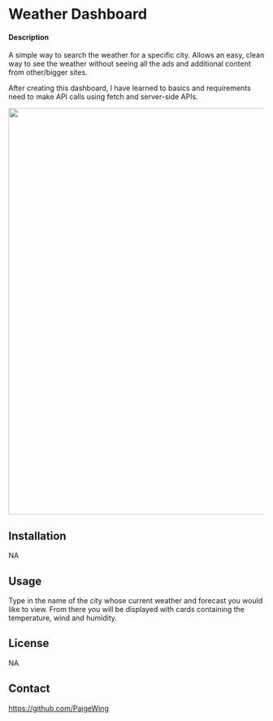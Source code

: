 # Weather Dashboard

#### Description

A simple way to search the weather for a specific city. Allows an easy, clean way to see the weather without seeing all the ads and additional content from other/bigger sites.

After creating this dashboard, I have learned to basics and requirements need to make API calls using fetch and server-side APIs.

<img src="assets/weather-dashboard-screenshot.jpg" width="800">

## Installation

NA

## Usage

Type in the name of the city whose current weather and forecast you would like to view. From there you will be displayed with cards containing the temperature, wind and humidity.

## License

NA

## Contact

https://github.com/PaigeWing
